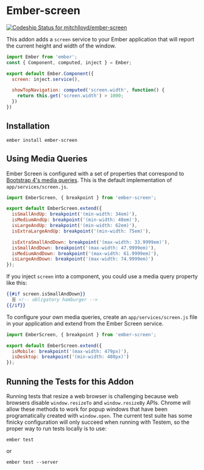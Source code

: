 # Ember-screen

[ ![Codeship Status for mitchlloyd/ember-screen](https://codeship.com/projects/efc09170-87ef-0133-2329-32f8e6acffcd/status?branch=master)](https://codeship.com/projects/123088)

This addon adds a `screen` service to your Ember application that will report
the current height and width of the window.

```javascript
import Ember from 'ember';
const { Component, computed, inject } = Ember;

export default Ember.Component({
  screen: inject.service(),

  showTopNavigation: computed('screen.width', function() {
    return this.get('screen.width') > 1000;
  })
})
```

## Installation

```
ember install ember-screen
```

## Using Media Queries

Ember Screen is configured with a set of properties that correspond to
[Bootstrap 4's media queries](http://v4-alpha.getbootstrap.com/layout/overview/#responsive-breakpoints).
This is the default implementation of `app/services/screen.js`.

```javascript
import EmberScreen, { breakpoint } from 'ember-screen';

export default EmberScreen.extend({
  isSmallAndUp: breakpoint('(min-width: 34em)'),
  isMediumAndUp: breakpoint('(min-width: 48em)'),
  isLargeAndUp: breakpoint('(min-width: 62em)'),
  isExtraLargeAndUp: breakpoint('(min-width: 75em)'),

  isExtraSmallAndDown: breakpoint('(max-width: 33.9999em)'),
  isSmallAndDown: breakpoint('(max-width: 47.9999em)'),
  isMediumAndDown: breakpoint('(max-width: 61.9999em)'),
  isLargeAndDown: breakpoint('(max-width: 74.9999em)')
});
```

If you inject `screen` into a component, you could use a media query property
like this:

```handlebars
{{#if screen.isSmallAndDown}}
  ☰ <!-- obligatory hamburger -->
{{/if}}
```

To configure your own media queries, create an `app/services/screen.js` file
in your application and extend from the Ember Screen service.

```javascript
import EmberScreen, { breakpoint } from 'ember-screen';

export default EmberScreen.extend({
  isMobile: breakpoint('(max-width: 479px)'),
  isDesktop: breakpoint('(min-width: 480px)')
});
```

## Running the Tests for this Addon

Running tests that resize a web browser is challenging because web browsers
disable `window.resizeTo` and `window.resizeBy` APIs. Chrome will allow these
methods to work for popup windows that have been programatically created with
`window.open`. The current test suite has some finicky configuration will only
succeed when running with Testem, so the proper way to run tests locally is to
use:

```
ember test
```

or

```
ember test --server
```

